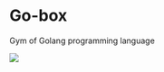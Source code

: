 # Go-box
Gym of Golang programming language


![](https://www.codewars.com/users/rnvdevrj/badges/large)
